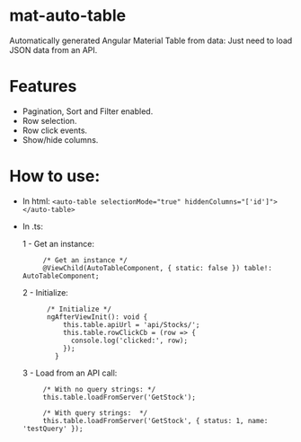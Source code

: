 # mat-auto-table
Automatically generated Angular Material Table from data: Just need to load JSON data from an API.

# Features
- Pagination, Sort and Filter enabled.
- Row selection.
- Row click events.
- Show/hide columns.

# How to use:
- In html:
```<auto-table selectionMode="true" hiddenColumns="['id']"></auto-table>```

- In .ts:

     1 - Get an instance:
     ``` 	
          /* Get an instance */
          @ViewChild(AutoTableComponent, { static: false }) table!: AutoTableComponent;
     ```
     2 - Initialize:
     ```
           /* Initialize */
           ngAfterViewInit(): void {
               this.table.apiUrl = 'api/Stocks/';
               this.table.rowClickCb = (row => {
                 console.log('clicked:', row);
               });
             }
     ```

     3 - Load from an API call:
     ```
          /* With no query strings: */
          this.table.loadFromServer('GetStock');
     
          /* With query strings:  */
          this.table.loadFromServer('GetStock', { status: 1, name: 'testQuery' });
     ```
        
      
